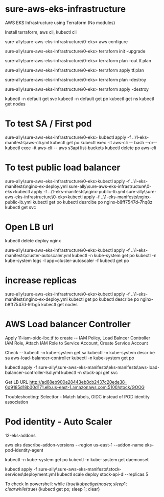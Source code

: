 # sure-aws-eks-infrastructure
AWS EKS Infrastructure using Terraform (No modules)

Install terraform, aws cli, kubectl cli

sure-ally\sure-aws-eks-infrastructure\0-eks> aws configure

sure-ally\sure-aws-eks-infrastructure\0-eks> terraform init -upgrade

sure-ally\sure-aws-eks-infrastructure\0-eks> terraform plan -out tf.plan   

sure-ally\sure-aws-eks-infrastructure\0-eks> terraform apply tf.plan 

sure-ally\sure-aws-eks-infrastructure\0-eks> terraform plan -destroy

sure-ally\sure-aws-eks-infrastructure\0-eks> terraform apply -destroy

kubectl -n default get svc
kubectl -n default get po
kubectl get ns
kubectl get nodes
# To test SA / First pod
sure-ally\sure-aws-eks-infrastructure\0-eks> kubectl apply -f ..\1-eks-manifests\aws-cli.yml
kubectl get po
kubectl exec -it aws-cli -- bash
  --or--
kubectl exec -it aws-cli -- aws s3api list-buckets
kubectl delete po aws-cli

# To test public load balancer
sure-ally\sure-aws-eks-infrastructure\0-eks>kubectl apply -f ..\1-eks-manifests\nginx-ex-deploy.yml
sure-ally\sure-aws-eks-infrastructure\0-eks>kubectl apply -f ..\1-eks-manifests\nginx-public-lb.yml
sure-ally\sure-aws-eks-infrastructure\0-eks>kubectl apply -f ..\1-eks-manifests\nginx-public-lb.yml
kubectl get po
kubectl desrcibe po nginx-b8ff7547d-7hq8z
kubectl get svc
# Open LB url
kubectl delete deploy nginx

sure-ally\sure-aws-eks-infrastructure\0-eks>kubectl apply -f ..\1-eks-manifests\cluster-autoscaler.yml
kubectl -n kube-system get po
kubectl -n kube-system logs -l app=cluster-autoscaler -f
kubectl get po
# increase replicas
sure-ally\sure-aws-eks-infrastructure\0-eks>kubectl apply -f ..\1-eks-manifests\nginx-ex-deploy.yml
kubectl get po
kubectl describe po nginx-b8ff7547d-9rbg5
kubectl get nodes

# AWS Load balancer Controller
Apply 11-iam-oidc-lbc.tf to create -- IAM Policy, Load Balncer Controller IAM Role, Attach IAM Role to Service Account, Create Service Account

Check --
kubectl -n kube-system get sa
kubectl -n kube-system describe sa aws-load-balancer-controller
kubectl -n kube-system get po 

kubectl apply -f sure-ally\sure-aws-eks-manifests\eks-manifests\aws-load-balancer-controller-lsd.yml
kubectl -n stock-api get svc

Get LB URL
http://ad68eb900e28443eb8cb2437c20ede38-6d9185d18b00d171.elb.us-east-1.amazonaws.com:5100/stock/GOOG

Troubleshooting: Selecttor - Match labels, OIDC instead of POD identity association

# Pod identity - Auto Scaler
12-eks-addons

aws eks describe-addon-versions --region us-east-1 --addon-name eks-pod-identity-agent

kubectl -n kube-system get po
kubectl -n kube-system get daemonset

kubectl apply -f sure-ally\sure-aws-eks-manifests\stock-services\deployment.yml
kubectl scale deploy stock-api-d --replicas 5

To check In powershell: 
while ($true) {kubectl get nodes; sleep 1; clear}
while ($true) {kubectl get po; sleep 1; clear}